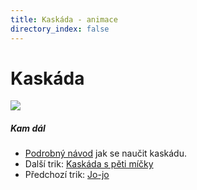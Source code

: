 ```yaml
---
title: Kaskáda - animace
directory_index: false
---
```


# Kaskáda

![](/animace/img/3-cascade.gif)

##### Kam dál

- [Podrobný návod](/micky/3/kaskada.html "Podrobný textový návod jak se naučit kaskádu.") jak se naučit kaskádu.
- Další trik: [Kaskáda s pěti míčky](5-cascade.html "Další trik Kaskáda s pěti míčky")
- Předchozí trik: [Jo-jo](yo-yo.html "Předchozí trik Jo-jo")

